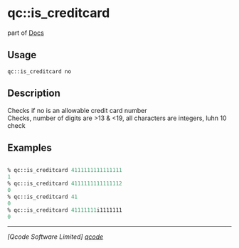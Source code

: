qc::is_creditcard
=================

part of [Docs](../index.md)

Usage
-----
`qc::is_creditcard no`

Description
-----------
Checks if no is an allowable credit card number<br/>Checks, number of digits are >13 & <19, all characters are integers, luhn 10 check

Examples
--------
```tcl

% qc::is_creditcard 4111111111111111
1
% qc::is_creditcard 4111111111111112
0
% qc::is_creditcard 41
0
% qc::is_creditcard 41111111i1111111
0
```

----------------------------------
*[Qcode Software Limited] [qcode]*

[qcode]: http://www.qcode.co.uk "Qcode Software"